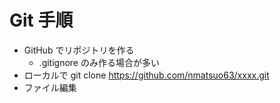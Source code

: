# Git 手順

- GitHub でリポジトリを作る
  - .gitignore のみ作る場合が多い
- ローカルで git clone https://github.com/nmatsuo63/xxxx.git
- ファイル編集
